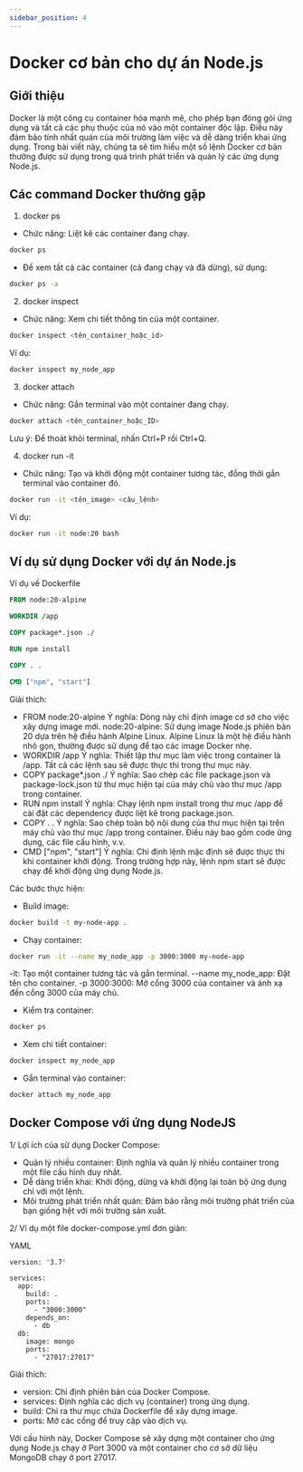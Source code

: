 ```yaml
---
sidebar_position: 4
---
```



# Docker cơ bản cho dự án Node.js

## Giới thiệu
Docker là một công cụ container hóa mạnh mẽ, cho phép bạn đóng gói ứng dụng và tất cả các phụ thuộc của nó vào một container độc lập. Điều này đảm bảo tính nhất quán của môi trường làm việc và dễ dàng triển khai ứng dụng. Trong bài viết này, chúng ta sẽ tìm hiểu một số lệnh Docker cơ bản thường được sử dụng trong quá trình phát triển và quản lý các ứng dụng Node.js.

## Các command Docker thường gặp

1. docker ps
- Chức năng: Liệt kê các container đang chạy.

```bash
docker ps
```

- Để xem tất cả các container (cả đang chạy và đã dừng), sử dụng:
  
```bash
docker ps -a
```

2. docker inspect

- Chức năng: Xem chi tiết thông tin của một container.

```bash
docker inspect <tên_container_hoặc_id>
```

Ví dụ:
```bash
docker inspect my_node_app
```

3. docker attach

- Chức năng: Gắn terminal vào một container đang chạy.

```bash
docker attach <tên_container_hoặc_ID>
```

Lưu ý: Để thoát khỏi terminal, nhấn Ctrl+P rồi Ctrl+Q.

4. docker run -it

- Chức năng: Tạo và khởi động một container tương tác, đồng thời gắn terminal vào container đó.

```bash
docker run -it <tên_image> <câu_lệnh>
```

Ví dụ:
```bash
docker run -it node:20 bash
```

## Ví dụ sử dụng Docker với dự án Node.js

Ví dụ về Dockerfile

```dockerfile
FROM node:20-alpine

WORKDIR /app

COPY package*.json ./

RUN npm install

COPY . .

CMD ["npm", "start"]
```

Giải thích:

- FROM node:20-alpine
Ý nghĩa: Dòng này chỉ định image cơ sở cho việc xây dựng image mới.
node:20-alpine: Sử dụng image Node.js phiên bản 20 dựa trên hệ điều hành Alpine Linux. Alpine Linux là một hệ điều hành nhỏ gọn, thường được sử dụng để tạo các image Docker nhẹ.
- WORKDIR /app
Ý nghĩa: Thiết lập thư mục làm việc trong container là /app. Tất cả các lệnh sau sẽ được thực thi trong thư mục này.
- COPY package*.json ./
Ý nghĩa: Sao chép các file package.json và package-lock.json từ thư mục hiện tại của máy chủ vào thư mục /app trong container.
- RUN npm install
Ý nghĩa: Chạy lệnh npm install trong thư mục /app để cài đặt các dependency được liệt kê trong package.json.
- COPY . .
Ý nghĩa: Sao chép toàn bộ nội dung của thư mục hiện tại trên máy chủ vào thư mục /app trong container. Điều này bao gồm code ứng dụng, các file cấu hình, v.v.
- CMD ["npm", "start"]
Ý nghĩa: Chỉ định lệnh mặc định sẽ được thực thi khi container khởi động. Trong trường hợp này, lệnh npm start sẽ được chạy để khởi động ứng dụng Node.js.



Các bước thực hiện:

- Build image:
```bash
docker build -t my-node-app .
```

- Chạy container:
```bash
docker run -it --name my_node_app -p 3000:3000 my-node-app
```

-it: Tạo một container tương tác và gắn terminal.
--name my_node_app: Đặt tên cho container.
-p 3000:3000: Mở cổng 3000 của container và ánh xạ đến cổng 3000 của máy chủ.

- Kiểm tra container:
```bash
docker ps
```

- Xem chi tiết container:
```bash
docker inspect my_node_app
```

- Gắn terminal vào container:
```bash
docker attach my_node_app
```

## Docker Compose với ứng dụng NodeJS

1/ Lợi ích của sử dụng Docker Compose:

- Quản lý nhiều container: Định nghĩa và quản lý nhiều container trong một file cấu hình duy nhất.
- Dễ dàng triển khai: Khởi động, dừng và khởi động lại toàn bộ ứng dụng chỉ với một lệnh.
- Môi trường phát triển nhất quán: Đảm bảo rằng môi trường phát triển của bạn giống hệt với môi trường sản xuất.


2/ Ví dụ một file docker-compose.yml đơn giản:

YAML
```
version: '3.7'

services:
  app:
    build: .
    ports:
      - "3000:3000"
    depends_on:
      - db
  db:
    image: mongo
    ports:
      - "27017:27017"

```


Giải thích:

- version: Chỉ định phiên bản của Docker Compose.
- services: Định nghĩa các dịch vụ (container) trong ứng dụng.
- build: Chỉ ra thư mục chứa Dockerfile để xây dựng image.
- ports: Mở các cổng để truy cập vào dịch vụ.


Với cấu hình này, Docker Compose sẽ xây dựng một container cho ứng dụng Node.js chạy ở Port 3000 và một container cho cơ sở dữ liệu MongoDB chạy ở port 27017.
